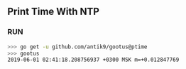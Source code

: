 ## Print Time With NTP

### RUN

```bash
>>> go get -u github.com/antik9/gootus@ptime
>>> gootus
2019-06-01 02:41:18.208756937 +0300 MSK m=+0.012847769
```
